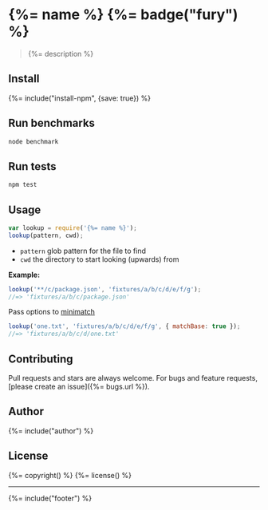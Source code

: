 # {%= name %} {%= badge("fury") %}

> {%= description %}

## Install
{%= include("install-npm", {save: true}) %}

## Run benchmarks

```bash
node benchmark
```

## Run tests

```bash
npm test
```

## Usage

```js
var lookup = require('{%= name %}');
lookup(pattern, cwd);
```

- `pattern` glob pattern for the file to find
- `cwd` the directory to start looking (upwards) from

**Example:**

```js
lookup('**/c/package.json', 'fixtures/a/b/c/d/e/f/g');
//=> 'fixtures/a/b/c/package.json'
```

Pass options to [minimatch]

```js
lookup('one.txt', 'fixtures/a/b/c/d/e/f/g', { matchBase: true });
//=> 'fixtures/a/b/c/d/one.txt'
```

## Contributing
Pull requests and stars are always welcome. For bugs and feature requests, [please create an issue]({%= bugs.url %}).

## Author
{%= include("author") %}

## License
{%= copyright() %}
{%= license() %}

***

{%= include("footer") %}

[minimatch]: http://github.com/isaacs/minimatch